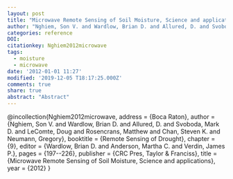 ```yaml
---
layout: post
title: "Microwave Remote Sensing of Soil Moisture, Science and applications"
author: "Nghiem, Son V. and Wardlow, Brian D. and Allured, D. and Svoboda, Mark D. and LeComte, Doug and Rosencrans, Matthew and Chan, Steven K. and Neumann, Gregory"
categories: reference
DOI:
citationkey: Nghiem2012microwave
tags:
  - moisture
  - microwave
date: '2012-01-01 11:27'
modified: '2019-12-05 T18:17:25.000Z'
comments: true
share: true
abstract: "Abstract"
---
```

@incollection{Nghiem2012microwave,
address = {Boca Raton},
author = {Nghiem, Son V. and Wardlow, Brian D. and Allured, D. and Svoboda, Mark D. and LeComte, Doug and Rosencrans, Matthew and Chan, Steven K. and Neumann, Gregory},
booktitle = {Remote Sensing of Drought},
chapter = {9},
editor = {Wardlow, Brian D. and Anderson, Martha C. and Verdin, James P.},
pages = {197--226},
publisher = {CRC Pres, Taylor \& Franciss},
title = {Microwave Remote Sensing of Soil Moisture, Science and applications},
year = {2012}
}
